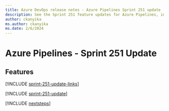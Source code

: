 ```yaml
---
title: Azure DevOps release notes - Azure Pipelines Sprint 251 update
description: See the Sprint 251 feature updates for Azure Pipelines, including next steps.
author: ckanyika
ms.author: ckanyika
ms.date: 2/6/2024
---
```


# Azure Pipelines - Sprint 251 Update

## Features

[!INCLUDE [sprint-251-update-links](../includes/pipelines/sprint-251-update-links.md)]

[!INCLUDE [sprint-251-update](../includes/pipelines/sprint-251-update.md)]

[!INCLUDE [nextsteps](../includes/nextsteps.md)]